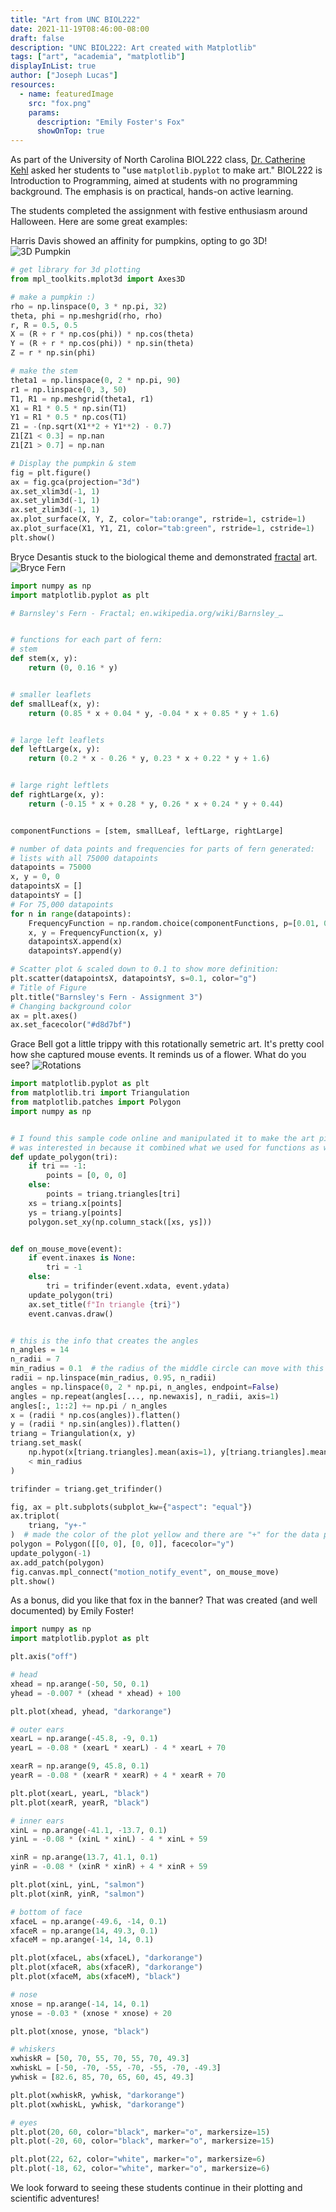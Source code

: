 ```yaml
---
title: "Art from UNC BIOL222"
date: 2021-11-19T08:46:00-08:00
draft: false
description: "UNC BIOL222: Art created with Matplotlib"
tags: ["art", "academia", "matplotlib"]
displayInList: true
author: ["Joseph Lucas"]
resources:
  - name: featuredImage
    src: "fox.png"
    params:
      description: "Emily Foster's Fox"
      showOnTop: true
---
```


As part of the University of North Carolina BIOL222 class, [Dr. Catherine Kehl](https://twitter.com/tylikcat) asked her students to "use `matplotlib.pyplot` to make art." BIOL222 is Introduction to Programming, aimed at students with no programming background. The emphasis is on practical, hands-on active learning.

The students completed the assignment with festive enthusiasm around Halloween. Here are some great examples:

Harris Davis showed an affinity for pumpkins, opting to go 3D!
![3D Pumpkin](pumpkin.png)

```python
# get library for 3d plotting
from mpl_toolkits.mplot3d import Axes3D

# make a pumpkin :)
rho = np.linspace(0, 3 * np.pi, 32)
theta, phi = np.meshgrid(rho, rho)
r, R = 0.5, 0.5
X = (R + r * np.cos(phi)) * np.cos(theta)
Y = (R + r * np.cos(phi)) * np.sin(theta)
Z = r * np.sin(phi)

# make the stem
theta1 = np.linspace(0, 2 * np.pi, 90)
r1 = np.linspace(0, 3, 50)
T1, R1 = np.meshgrid(theta1, r1)
X1 = R1 * 0.5 * np.sin(T1)
Y1 = R1 * 0.5 * np.cos(T1)
Z1 = -(np.sqrt(X1**2 + Y1**2) - 0.7)
Z1[Z1 < 0.3] = np.nan
Z1[Z1 > 0.7] = np.nan

# Display the pumpkin & stem
fig = plt.figure()
ax = fig.gca(projection="3d")
ax.set_xlim3d(-1, 1)
ax.set_ylim3d(-1, 1)
ax.set_zlim3d(-1, 1)
ax.plot_surface(X, Y, Z, color="tab:orange", rstride=1, cstride=1)
ax.plot_surface(X1, Y1, Z1, color="tab:green", rstride=1, cstride=1)
plt.show()
```

Bryce Desantis stuck to the biological theme and demonstrated [fractal](https://en.wikipedia.org/wiki/Fractal) art.
![Bryce Fern](leaf.png)

```python
import numpy as np
import matplotlib.pyplot as plt

# Barnsley's Fern - Fractal; en.wikipedia.org/wiki/Barnsley_…


# functions for each part of fern:
# stem
def stem(x, y):
    return (0, 0.16 * y)


# smaller leaflets
def smallLeaf(x, y):
    return (0.85 * x + 0.04 * y, -0.04 * x + 0.85 * y + 1.6)


# large left leaflets
def leftLarge(x, y):
    return (0.2 * x - 0.26 * y, 0.23 * x + 0.22 * y + 1.6)


# large right leftlets
def rightLarge(x, y):
    return (-0.15 * x + 0.28 * y, 0.26 * x + 0.24 * y + 0.44)


componentFunctions = [stem, smallLeaf, leftLarge, rightLarge]

# number of data points and frequencies for parts of fern generated:
# lists with all 75000 datapoints
datapoints = 75000
x, y = 0, 0
datapointsX = []
datapointsY = []
# For 75,000 datapoints
for n in range(datapoints):
    FrequencyFunction = np.random.choice(componentFunctions, p=[0.01, 0.85, 0.07, 0.07])
    x, y = FrequencyFunction(x, y)
    datapointsX.append(x)
    datapointsY.append(y)

# Scatter plot & scaled down to 0.1 to show more definition:
plt.scatter(datapointsX, datapointsY, s=0.1, color="g")
# Title of Figure
plt.title("Barnsley's Fern - Assignment 3")
# Changing background color
ax = plt.axes()
ax.set_facecolor("#d8d7bf")
```

Grace Bell got a little trippy with this rotationally semetric art. It's pretty cool how she captured mouse events. It reminds us of a flower. What do you see?
![Rotations](rotations.png)

```python
import matplotlib.pyplot as plt
from matplotlib.tri import Triangulation
from matplotlib.patches import Polygon
import numpy as np


# I found this sample code online and manipulated it to make the art piece!
# was interested in because it combined what we used for functions as well as what we used for plotting with (x,y)
def update_polygon(tri):
    if tri == -1:
        points = [0, 0, 0]
    else:
        points = triang.triangles[tri]
    xs = triang.x[points]
    ys = triang.y[points]
    polygon.set_xy(np.column_stack([xs, ys]))


def on_mouse_move(event):
    if event.inaxes is None:
        tri = -1
    else:
        tri = trifinder(event.xdata, event.ydata)
    update_polygon(tri)
    ax.set_title(f"In triangle {tri}")
    event.canvas.draw()


# this is the info that creates the angles
n_angles = 14
n_radii = 7
min_radius = 0.1  # the radius of the middle circle can move with this variable
radii = np.linspace(min_radius, 0.95, n_radii)
angles = np.linspace(0, 2 * np.pi, n_angles, endpoint=False)
angles = np.repeat(angles[..., np.newaxis], n_radii, axis=1)
angles[:, 1::2] += np.pi / n_angles
x = (radii * np.cos(angles)).flatten()
y = (radii * np.sin(angles)).flatten()
triang = Triangulation(x, y)
triang.set_mask(
    np.hypot(x[triang.triangles].mean(axis=1), y[triang.triangles].mean(axis=1))
    < min_radius
)

trifinder = triang.get_trifinder()

fig, ax = plt.subplots(subplot_kw={"aspect": "equal"})
ax.triplot(
    triang, "y+-"
)  # made the color of the plot yellow and there are "+" for the data points but you can't really see them because of the lines crossing
polygon = Polygon([[0, 0], [0, 0]], facecolor="y")
update_polygon(-1)
ax.add_patch(polygon)
fig.canvas.mpl_connect("motion_notify_event", on_mouse_move)
plt.show()
```

As a bonus, did you like that fox in the banner? That was created (and well documented) by Emily Foster!

```python
import numpy as np
import matplotlib.pyplot as plt

plt.axis("off")

# head
xhead = np.arange(-50, 50, 0.1)
yhead = -0.007 * (xhead * xhead) + 100

plt.plot(xhead, yhead, "darkorange")

# outer ears
xearL = np.arange(-45.8, -9, 0.1)
yearL = -0.08 * (xearL * xearL) - 4 * xearL + 70

xearR = np.arange(9, 45.8, 0.1)
yearR = -0.08 * (xearR * xearR) + 4 * xearR + 70

plt.plot(xearL, yearL, "black")
plt.plot(xearR, yearR, "black")

# inner ears
xinL = np.arange(-41.1, -13.7, 0.1)
yinL = -0.08 * (xinL * xinL) - 4 * xinL + 59

xinR = np.arange(13.7, 41.1, 0.1)
yinR = -0.08 * (xinR * xinR) + 4 * xinR + 59

plt.plot(xinL, yinL, "salmon")
plt.plot(xinR, yinR, "salmon")

# bottom of face
xfaceL = np.arange(-49.6, -14, 0.1)
xfaceR = np.arange(14, 49.3, 0.1)
xfaceM = np.arange(-14, 14, 0.1)

plt.plot(xfaceL, abs(xfaceL), "darkorange")
plt.plot(xfaceR, abs(xfaceR), "darkorange")
plt.plot(xfaceM, abs(xfaceM), "black")

# nose
xnose = np.arange(-14, 14, 0.1)
ynose = -0.03 * (xnose * xnose) + 20

plt.plot(xnose, ynose, "black")

# whiskers
xwhiskR = [50, 70, 55, 70, 55, 70, 49.3]
xwhiskL = [-50, -70, -55, -70, -55, -70, -49.3]
ywhisk = [82.6, 85, 70, 65, 60, 45, 49.3]

plt.plot(xwhiskR, ywhisk, "darkorange")
plt.plot(xwhiskL, ywhisk, "darkorange")

# eyes
plt.plot(20, 60, color="black", marker="o", markersize=15)
plt.plot(-20, 60, color="black", marker="o", markersize=15)

plt.plot(22, 62, color="white", marker="o", markersize=6)
plt.plot(-18, 62, color="white", marker="o", markersize=6)
```

We look forward to seeing these students continue in their plotting and scientific adventures!
